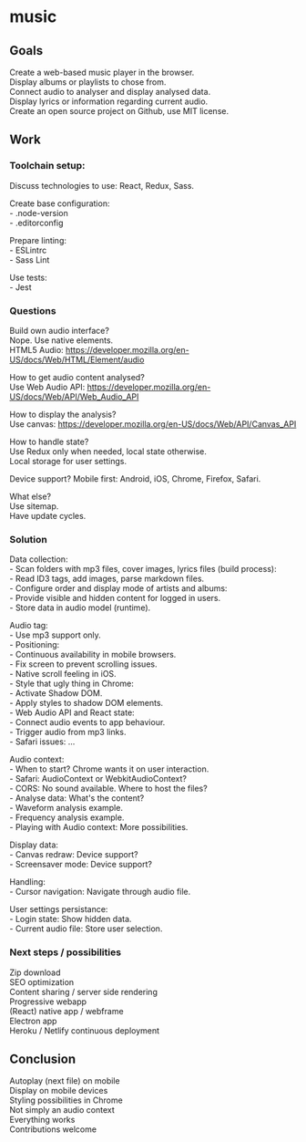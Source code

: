 # music

## Goals

Create a web-based music player in the browser.  
Display albums or playlists to chose from.  
Connect audio to analyser and display analysed data.  
Display lyrics or information regarding current audio.  
Create an open source project on Github, use MIT license.  


## Work

### Toolchain setup:

Discuss technologies to use: React, Redux, Sass.  

Create base configuration:  
    - .node-version  
    - .editorconfig  

Prepare linting:  
    - ESLintrc  
    - Sass Lint  

Use tests:  
    - Jest


### Questions

Build own audio interface?  
Nope. Use native elements.  
HTML5 Audio: https://developer.mozilla.org/en-US/docs/Web/HTML/Element/audio  

How to get audio content analysed?  
Use Web Audio API: https://developer.mozilla.org/en-US/docs/Web/API/Web_Audio_API  

How to display the analysis?  
Use canvas: https://developer.mozilla.org/en-US/docs/Web/API/Canvas_API  

How to handle state?  
Use Redux only when needed, local state otherwise.  
Local storage for user settings.  

Device support?
Mobile first: Android, iOS, Chrome, Firefox, Safari.

What else?  
Use sitemap.  
Have update cycles.  


### Solution

Data collection:  
    - Scan folders with mp3 files, cover images, lyrics files (build process):  
        - Read ID3 tags, add images, parse markdown files.  
    - Configure order and display mode of artists and albums:  
        - Provide visible and hidden content for logged in users.  
    - Store data in audio model (runtime).  

Audio tag:  
    - Use mp3 support only.  
    - Positioning:  
        - Continuous availability in mobile browsers.  
        - Fix screen to prevent scrolling issues.  
        - Native scroll feeling in iOS.  
    - Style that ugly thing in Chrome:  
        - Activate Shadow DOM.  
        - Apply styles to shadow DOM elements.  
    - Web Audio API and React state:  
        - Connect audio events to app behaviour.  
        - Trigger audio from mp3 links.  
    - Safari issues: ...  

Audio context:  
    - When to start? Chrome wants it on user interaction.  
    - Safari: AudioContext or WebkitAudioContext?  
    - CORS: No sound available. Where to host the files?  
    - Analyse data: What's the content?  
    - Waveform analysis example.  
    - Frequency analysis example.  
    - Playing with Audio context: More possibilities.  

Display data:  
    - Canvas redraw: Device support?  
    - Screensaver mode: Device support?  

Handling:  
    - Cursor navigation: Navigate through audio file.  

User settings persistance:  
    - Login state: Show hidden data.  
    - Current audio file: Store user selection.  


### Next steps / possibilities

Zip download  
SEO optimization  
Content sharing / server side rendering  
Progressive webapp  
(React) native app / webframe  
Electron app  
Heroku / Netlify continuous deployment  


## Conclusion

Autoplay (next file) on mobile  
Display on mobile devices  
Styling possibilities in Chrome  
Not simply an audio context  
Everything works  
Contributions welcome  
